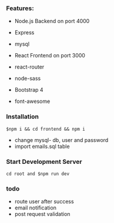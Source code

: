 ### Features:

* Node.js Backend on port 4000
*  Express
*  mysql 

* React Frontend on port 3000
* react-router
* node-sass
* Bootstrap 4
* font-awesome

### Installation

```
$npm i && cd frontend && npm i
```

* change mysql- db, user and password
* import emails.sql table

### Start Development Server

```
cd root and $npm run dev
```

### todo

* route user after success
* email notification
* post request validation